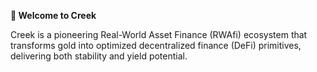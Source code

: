 **🌊 Welcome to Creek**

Creek is a pioneering Real-World Asset Finance (RWAfi) ecosystem that transforms gold into optimized decentralized finance (DeFi) primitives, delivering both stability and yield potential.

